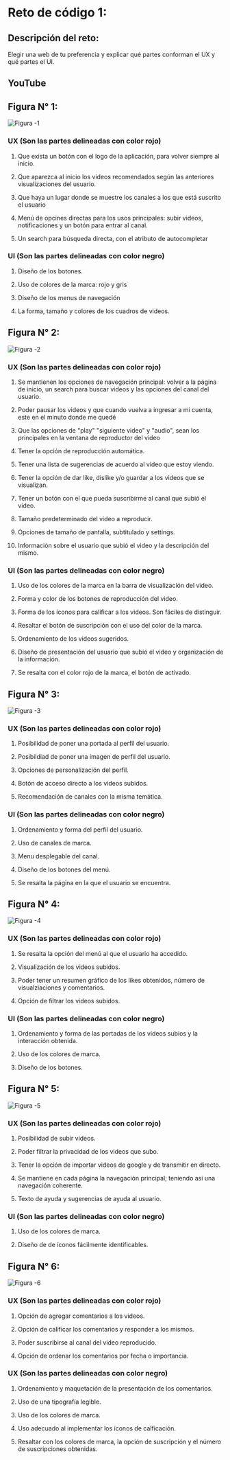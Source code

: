 # Reto de código 1: 

## Descripción del reto:

Elegir una web de tu preferencia y explicar qué partes conforman el UX y qué partes el UI.

## YouTube

## Figura N° 1:

![Figura -1](assets/images/figura-1.jpg)

### UX  (Son las partes delineadas con color rojo)

1. Que exista un botón con el logo de la aplicación, para volver siempre al inicio.

2. Que aparezca al inicio los videos recomendados según las anteriores visualizaciones del usuario.

3. Que haya un lugar donde se muestre los canales a los que está suscrito el usuario

4. Menú de opcines directas para los usos principales: subir videos, notificaciones y un botón para entrar al canal.

5. Un search para búsqueda directa, con el atributo de autocompletar


### UI  (Son las partes delineadas con color negro)

1. Diseño de los botones.

2. Uso de colores de la marca: rojo y gris

3. Diseño de los menus de navegación

4. La forma, tamaño y colores de los cuadros de videos.


## Figura N° 2:

![Figura -2](assets/images/figura-2.jpg)

### UX  (Son las partes delineadas con color rojo)

1. Se mantienen los opciones de navegación principal: volver a la página de inicio, un search para buscar videos y las opciones del canal del usuario.

2. Poder pausar los videos y que cuando vuelva a ingresar a mi cuenta, este en el minuto donde me quedé

3. Que las opciones de "play" "siguiente video" y "audio", sean los principales en la ventana de reproductor del video

4. Tener la opción de reproducción automática.

5. Tener una lista de sugerencias de acuerdo al video que estoy viendo.

6. Tener la opción de dar like, dislike y/o guardar a los videos que se visualizan.

7. Tener un botón con el que pueda suscribirme al canal que subió el video.

8. Tamaño predeterminado del video a reproducir.

9. Opciones de tamaño de pantalla, subtitulado y settings. 

10. Información sobre el usuario que subió el video y la descripción del mismo.

### UI  (Son las partes delineadas con color negro)

1. Uso de los colores de la marca en la barra de visualización del video.

2. Forma y color de los botones de reproducción del video.

3. Forma de los íconos para calificar a los videos. Son fáciles de distinguir.

4. Resaltar el botón de suscripción con el uso del color de la marca.

5. Ordenamiento de los videos sugeridos. 

6. Diseño de presentación del usuario que subió el video y organización de la información.

7. Se resalta con el color rojo de la marca, el botón de activado.


## Figura N° 3:

![Figura -3](assets/images/figura-3.jpg)

### UX  (Son las partes delineadas con color rojo)

1. Posibilidad de poner una portada al perfil del usuario.

2. Posibildiad de poner una imagen de perfil del usuario.

3. Opciones de personalización del perfil.

4. Botón de acceso directo a los videos subidos.

5. Recomendación de canales con la misma temática.

### UI (Son las partes delineadas con color negro)

1. Ordenamiento y forma del perfil del usuario.

2. Uso de canales de marca.

3. Menu desplegable del canal.

4. Diseño de los botones del menú.

5. Se resalta la página en la que el usuario se encuentra.


## Figura N° 4:

![Figura -4](assets/images/figura-4.jpg)

### UX  (Son las partes delineadas con color rojo)

1. Se resalta la opción del menú al que el usuario ha accedido.

2. Visualización de los videos subidos.

3. Poder tener un resumen gráfico de los likes obtenidos, número de visualziaciones y comentarios. 

4. Opción de filtrar los videos subidos. 

### UI (Son las partes delineadas con color negro)

1. Ordenamiento y forma de las portadas de los videos subios y la interacción obtenida.

2. Uso de los colores de marca.

3. Diseño de los botones.


## Figura N° 5:

![Figura -5](assets/images/figura-5.jpg)

### UX  (Son las partes delineadas con color rojo)

1. Posibilidad de subir videos. 

2. Poder filtrar la privacidad de los videos que subo.

3. Tener la opción de importar videos de google y de transmitir en directo.

4. Se mantiene en cada página la navegación principal; teniendo asi una navegación coherente.

5. Texto de ayuda y sugerencias de ayuda al usuario.

### UI  (Son las partes delineadas con color negro)

1. Uso de los colores de marca.

2. Diseño de de íconos fácilmente identificables.


## Figura N° 6:

![Figura -6](assets/images/figura-6.jpg)

### UX  (Son las partes delineadas con color rojo)

1. Opción de agregar comentarios a los videos.

2. Opción de calificar los comentarios y responder a los mismos.

3. Poder suscribirse al canal del video reproducido.

4. Opción de ordenar los comentarios por fecha o importancia.


### UX  (Son las partes delineadas con color negro)

1. Ordenamiento y maquetación de la presentación de los comentarios.

2. Uso de una tipografía legible.

3. Uso de los colores de marca.

4. Uso adecuado al implementar los íconos de calficación.

5. Resaltar con los colores de marca, la opción de suscripción y el número de suscripciones obtenidas. 




